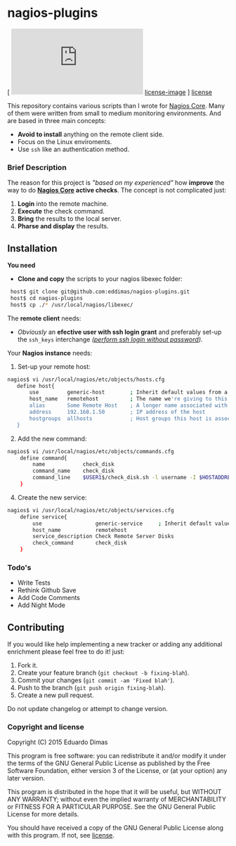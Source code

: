 # nagios-plugins
[ ![License] [license-image] ] [license]

This repository contains various scripts than I wrote for [Nagios Core].
Many of them were written from small to medium monitoring environments. And are based in three main concepts:

* **Avoid to install** anything on the remote client side.
* Focus on the Linux enviroments.
* Use `ssh` like an authentication method.

### Brief Description

The reason for this project is *"based on my experienced"* how **improve** the way to do **[Nagios Core] active checks**. The concept is not complicated just:

1. **Login** into the remote machine.
2. **Execute** the check command.
3. **Bring** the results to the local server.
4. **Pharse and display** the results.

## Installation

**You need** 
* **Clone and copy** the scripts to your nagios libexec folder:
```bash
 host$ git clone git@github.com:eddimas/nagios-plugins.git
 host$ cd nagios-plugins
 host$ cp ./* /usr/local/nagios/libexec/
```

The **remote client** needs:
* *Obviously* an **efective user with ssh login grant** and preferably set-up the `ssh_keys` interchange *([perform ssh login without password])*. 

Your **Nagios instance** needs:
1. Set-up your remote host:
 ```bash
nagios$ vi /usr/local/nagios/etc/objects/hosts.cfg
    define host{
        use         generic-host		; Inherit default values from a template
	    host_name   remotehost          ; The name we're giving to this host
	    alias		Some Remote Host	; A longer name associated with the host
	    address     192.168.1.50		; IP address of the host
	    hostgroups  allhosts            ; Host groups this host is associated with
	}
```
2. Add the new command:
``` bash
nagios$ vi /usr/local/nagios/etc/objects/commands.cfg
    define command{
        name		    check_disk
        command_name	check_disk
        command_line	$USER1$/check_disk.sh -l username -I $HOSTADDRESS$ -w $ARG1$ -c $ARG2$
    }
```
4. Create the new service:
``` bash
nagios$ vi /usr/local/nagios/etc/objects/services.cfg
    define service{
        use                 generic-service		; Inherit default values from a template
        host_name           remotehost
        service_description Check Remote Server Disks
        check_command       check_disk
    }
```

### Todo's

 - Write Tests
 - Rethink Github Save
 - Add Code Comments
 - Add Night Mode

## Contributing

If you would like help implementing a new tracker or adding any additional enrichment please feel free to do it! just:

1. Fork it.
2. Create your feature branch (`git checkout -b fixing-blah`).
3. Commit your changes (`git commit -am 'Fixed blah'`).
5. Push to the branch (`git push origin fixing-blah`).
6. Create a new pull request.

Do not update changelog or attempt to change version.

### Copyright and license

Copyright (C) 2015  Eduardo Dimas

This program is free software: you can redistribute it and/or modify it under the terms of the GNU General Public License as published by the Free Software Foundation, either version 3 of the License, or (at your option) any later version.

This program is distributed in the hope that it will be useful, but WITHOUT ANY WARRANTY; without even the implied warranty of MERCHANTABILITY or FITNESS FOR A PARTICULAR PURPOSE.  See the GNU General Public License for more details.

You should have received a copy of the GNU General Public License along with this program.  If not, see [license].

[license-image]: https://img.shields.io/badge/license-GNU--3-blue.svg?style=flat
[license]: https://www.gnu.org/licenses/gpl.html
[Nagios]:https://github.com/NagiosEnterprises/nagioscore
[Nagios Core]:https://github.com/NagiosEnterprises/nagioscore
[perform ssh login without password]: http://www.thegeekstuff.com/2008/11/3-steps-to-perform-ssh-login-without-password-using-ssh-keygen-ssh-copy-id/